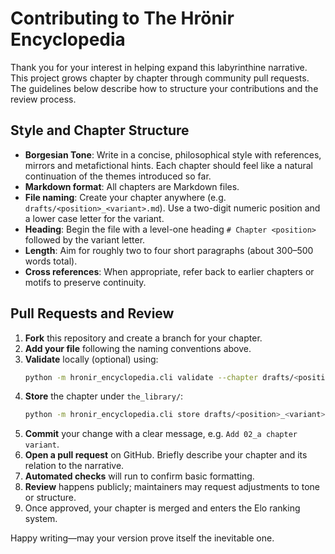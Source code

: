 # Contributing to The Hrönir Encyclopedia

Thank you for your interest in helping expand this labyrinthine narrative. This project grows chapter by chapter through community pull requests. The guidelines below describe how to structure your contributions and the review process.

## Style and Chapter Structure

- **Borgesian Tone**: Write in a concise, philosophical style with references, mirrors and metafictional hints. Each chapter should feel like a natural continuation of the themes introduced so far.
- **Markdown format**: All chapters are Markdown files.
- **File naming**: Create your chapter anywhere (e.g. `drafts/<position>_<variant>.md`). Use a two-digit numeric position and a lower case letter for the variant.
- **Heading**: Begin the file with a level-one heading `# Chapter <position>` followed by the variant letter.
- **Length**: Aim for roughly two to four short paragraphs (about 300–500 words total).
- **Cross references**: When appropriate, refer back to earlier chapters or motifs to preserve continuity.

## Pull Requests and Review

1. **Fork** this repository and create a branch for your chapter.
2. **Add your file** following the naming conventions above.
3. **Validate** locally (optional) using:
   ```bash
   python -m hronir_encyclopedia.cli validate --chapter drafts/<position>_<variant>.md
   ```
4. **Store** the chapter under `the_library/`:
   ```bash
   python -m hronir_encyclopedia.cli store drafts/<position>_<variant>.md --prev <previous_uuid>
   ```
5. **Commit** your change with a clear message, e.g. `Add 02_a chapter variant`.
6. **Open a pull request** on GitHub. Briefly describe your chapter and its relation to the narrative.
7. **Automated checks** will run to confirm basic formatting.
8. **Review** happens publicly; maintainers may request adjustments to tone or structure.
9. Once approved, your chapter is merged and enters the Elo ranking system.

Happy writing—may your version prove itself the inevitable one.
